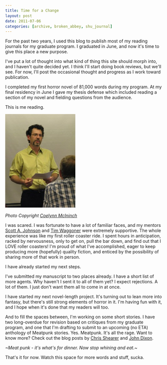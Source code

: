 ```yaml
---
title: Time for a Change
layout: post
date: 2011-07-06
categories: [archive, broken_abbey, shu_journal]
---
```


For the past two years, I used this blog to publish most of my reading journals
for my graduate program. I graduated in June, and now it's time to give this
place a new purpose.

I've put a lot of thought into what kind of thing this site should morph into,
and I haven't quite decided yet. I think I'll start doing book reviews, but
we'll see. For now, I'll post the occasional thought and progress as I work
toward publication.

I completed my first horror novel of 81,000 words during my program. At my final
residency in June I gave my thesis defense which included reading a section of
my novel and fielding questions from the audience.

This is me reading.

![Thesis Reading](/images/imported/2011/07/Thesis-Reading-225x300.jpg)

_Photo Copyright [Coelynn McIninch](http://coelynn.com/)_

I was scared. I was fortunate to have a lot of familiar faces, and my mentors
[Scott A. Johnson](http://www.americanhorrorwriter.net "Scott A. Johnson") and
[Tim Waggoner](http://www.timwaggoner.com/) were extremely supportive. The whole
experience was like my first roller coaster ride. I spent hours in anticipation,
racked by nervousness, only to get on, pull the bar down, and find out that I
LOVE roller coasters! I'm proud of what I've accomplished, eager to keep
producing more (hopefully) quality fiction, and enticed by the possibility of
sharing more of that work in person.

I have already started my next steps.

I've submitted my manuscript to two places already. I have a short list of more
agents. Why haven't I sent it to all of them yet? I expect rejections. A lot of
them. I just don't want them all to come in at once.

I have started my next novel-length project. It's turning out to lean more into
fantasy, but there's still strong elements of horror in it. I'm having fun with
it, and I hope when it's done that my readers will too.

And to fill the spaces between, I'm working on some short stories. I have two
long-overdue for revision based on critiques from my graduate program, and one
that I'm drafting to submit to an upcoming (no ETA) anthology of Meatpunk
stories. Yes. Meatpunk. It's all the rage. Want to know more? Check out the blog
posts by
[Chris Shearer](http://apulpsolemnity.blogspot.com/2011/06/beginningmeatpunk.html)
and [John Dixon](http://booksandboxing.blogspot.com/2011/07/meatpunk.html).

_\~Meat punk - it's what's for dinner. Now stop whining and eat.\~_

That's it for now. Watch this space for more words and stuff, sucka.
